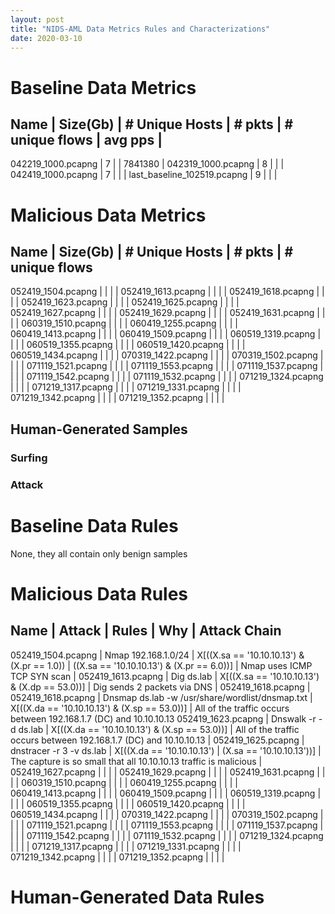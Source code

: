 ```yaml
---
layout: post
title: "NIDS-AML Data Metrics Rules and Characterizations"
date: 2020-03-10
---
```


# Baseline Data Metrics

Name                     | Size(Gb) | # Unique Hosts |  # pkts  | # unique flows | avg pps |
--------------------------------------------------------------------------------
042219_1000.pcapng | 7 | | 7841380 |
042319_1000.pcapng | 8 | | |
042419_1000.pcapng | 7 | | |
last_baseline_102519.pcapng | 9 | | |





# Malicious Data Metrics
Name                     | Size(Gb) | # Unique Hosts |  # pkts  | # unique flows
--------------------------------------------------------------------------------
052419_1504.pcapng | | | |
052419_1613.pcapng | | | |
052419_1618.pcapng | | | |
052419_1623.pcapng | | | |
052419_1625.pcapng | | | |
052419_1627.pcapng | | | |
052419_1629.pcapng | | | |
052419_1631.pcapng | | | |
060319_1510.pcapng | | | |
060419_1255.pcapng | | | |
060419_1413.pcapng | | | |
060419_1509.pcapng | | | |
060519_1319.pcapng | | | |
060519_1355.pcapng | | | |
060519_1420.pcapng | | | |
060519_1434.pcapng | | | |
070319_1422.pcapng | | | |
070319_1502.pcapng | | | |
071119_1521.pcapng | | | |
071119_1553.pcapng | | | |
071119_1537.pcapng | | | |
071119_1542.pcapng | | | |
071119_1532.pcapng | | | |
071219_1324.pcapng | | | |
071219_1317.pcapng | | | |
071219_1331.pcapng | | | |
071219_1342.pcapng | | | |
071219_1352.pcapng | | | |

## Human-Generated Samples


### Surfing

### Attack


# Baseline Data Rules
None, they all contain only benign samples

# Malicious Data Rules
Name                   |  Attack  |  Rules                        | Why    |  Attack Chain  
-------------------------------------------------------------------------------------------
052419_1504.pcapng | Nmap 192.168.1.0/24 | X[((X.sa == '10.10.10.13') & (X.pr == 1.0)) | ((X.sa == '10.10.10.13') & (X.pr == 6.0))] | Nmap uses ICMP
TCP SYN scan |
052419_1613.pcapng | Dig ds.lab | X[((X.sa == '10.10.10.13') & (X.dp == 53.0))] | Dig sends 2 packets via DNS |
052419_1618.pcapng | 052419_1618.pcapng | Dnsmap ds.lab -w /usr/share/wordlist/dnsmap.txt |  X[((X.da == '10.10.10.13') & (X.sp == 53.0))] | All of the traffic occurs between 192.168.1.7 (DC) and 10.10.10.13
052419_1623.pcapng | Dnswalk -r -d ds.lab | X[((X.da == '10.10.10.13') & (X.sp == 53.0))] | All of the traffic occurs between 192.168.1.7 (DC) and 10.10.10.13 |
052419_1625.pcapng | dnstracer -r 3 -v  ds.lab | X[((X.da == '10.10.10.13') | (X.sa == '10.10.10.13'))] | The capture is so small that all 10.10.10.13 traffic is malicious |
052419_1627.pcapng | | | |
052419_1629.pcapng | | | |
052419_1631.pcapng | | | |
060319_1510.pcapng | | | |
060419_1255.pcapng | | | |
060419_1413.pcapng | | | |
060419_1509.pcapng | | | |
060519_1319.pcapng | | | |
060519_1355.pcapng | | | |
060519_1420.pcapng | | | |
060519_1434.pcapng | | | |
070319_1422.pcapng | | | |
070319_1502.pcapng | | | |
071119_1521.pcapng | | | |
071119_1553.pcapng | | | |
071119_1537.pcapng | | | |
071119_1542.pcapng | | | |
071119_1532.pcapng | | | |
071219_1324.pcapng | | | |
071219_1317.pcapng | | | |
071219_1331.pcapng | | | |
071219_1342.pcapng | | | |
071219_1352.pcapng | | | |



# Human-Generated Data Rules
